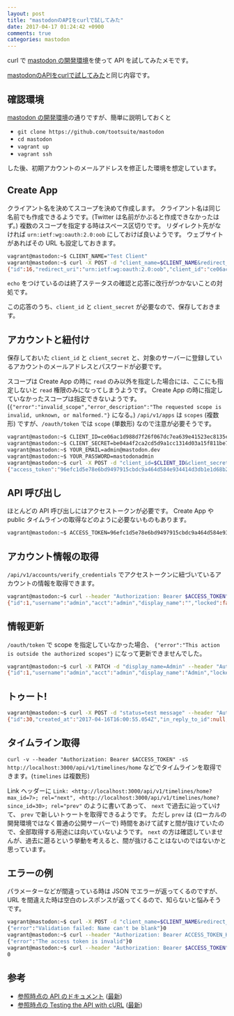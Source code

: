 ```yaml
---
layout: post
title: "mastodonのAPIをcurlで試してみた"
date: 2017-04-17 01:24:42 +0900
comments: true
categories: mastodon
---
```

curl で [mastodon の開発環境](/blog/2017-04-16-contribute-mastodon.html)を使って API を試してみたメモです。

[mastodonのAPIをcurlで試してみた](http://qiita.com/znz/items/c924cd4e9d5e50e50058)と同じ内容です。

## 確認環境

[mastodon の開発環境](/blog/2017-04-16-contribute-mastodon.html)の通りですが、簡単に説明しておくと

- `git clone https://github.com/tootsuite/mastodon`
- `cd mastodon`
- `vagrant up`
- `vagrant ssh`

した後、初期アカウントのメールアドレスを修正した環境を想定しています。

## Create App

クライアント名を決めてスコープを決めて作成します。
クライアント名は同じ名前でも作成できるようです。(Twitter は名前がかぶると作成できなかったはず。)
複数のスコープを指定する時はスペース区切りです。
リダイレクト先がなければ `urn:ietf:wg:oauth:2.0:oob` にしておけば良いようです。
ウェブサイトがあればその URL も設定しておきます。

```bash
vagrant@mastodon:~$ CLIENT_NAME="Test Client"
vagrant@mastodon:~$ curl -X POST -d "client_name=$CLIENT_NAME&redirect_uris=${REDIRECT_URIS:-urn:ietf:wg:oauth:2.0:oob}&scopes=${SCOPES:-read write follow}&website=$WEBSITE" http://localhost:3000/api/v1/apps; echo $?
{"id":16,"redirect_uri":"urn:ietf:wg:oauth:2.0:oob","client_id":"ce06ac1d988d7f26f067dc7ea639e41523ec8135e48cceabb7cd0fd8c1413c65","client_secret":"be04a4f2ca2cd5d9a1cc1314d03a15f811be7f64005483b003447cc3e35e7749"}0
```

`echo` をつけているのは終了ステータスの確認と応答に改行がつかないことの対処です。

この応答のうち、`client_id` と `client_secret` が必要なので、保存しておきます。

## アカウントと紐付け

保存しておいた `client_id` と `client_secret` と、対象のサーバーに登録しているアカウントのメールアドレスとパスワードが必要です。

スコープは Create App の時に `read` のみ以外を指定した場合には、ここにも指定しないと `read` 権限のみになってしまうようです。
Create App の時に指定していなかったスコープは指定できないようです。(`{"error":"invalid_scope","error_description":"The requested scope is invalid, unknown, or malformed."}` になる。)
`/api/v1/apps` は `scopes` (複数形) ですが、`/oauth/token` では `scope` (単数形) なので注意が必要そうです。

```bash
vagrant@mastodon:~$ CLIENT_ID=ce06ac1d988d7f26f067dc7ea639e41523ec8135e48cceabb7cd0fd8c1413c65
vagrant@mastodon:~$ CLIENT_SECRET=be04a4f2ca2cd5d9a1cc1314d03a15f811be7f64005483b003447cc3e35e7749
vagrant@mastodon:~$ YOUR_EMAIL=admin@mastodon.dev
vagrant@mastodon:~$ YOUR_PASSWORD=mastodonadmin
vagrant@mastodon:~$ curl -X POST -d "client_id=$CLIENT_ID&client_secret=$CLIENT_SECRET&grant_type=password&username=$YOUR_EMAIL&password=$YOUR_PASSWORD&scope=${SCOPES:-read write follow}" -sS http://localhost:3000/oauth/token; echo $?
{"access_token":"96efc1d5e78e6bd9497915cbdc9a464d584e934414d3db1e1d68b2370f8b698c","token_type":"bearer","scope":"read write follow","created_at":1492358391}0
```

## API 呼び出し

ほとんどの API 呼び出しにはアクセストークンが必要です。
Create App や public タイムラインの取得などのように必要ないものもあります。

```bash
vagrant@mastodon:~$ ACCESS_TOKEN=96efc1d5e78e6bd9497915cbdc9a464d584e934414d3db1e1d68b2370f8b698c
```

## アカウント情報の取得

`/api/v1/accounts/verify_credentials` でアクセストークンに紐づいているアカウントの情報を取得できます。

```bash
vagrant@mastodon:~$ curl --header "Authorization: Bearer $ACCESS_TOKEN" -sS http://localhost:3000/api/v1/accounts/verify_credentials; echo $?
{"id":1,"username":"admin","acct":"admin","display_name":"","locked":false,"created_at":"2017-04-14T04:04:40.299Z","followers_count":0,"following_count":1,"statuses_count":26,"note":"","url":"http://mastodon.dev/@admin","avatar":"http://localhost:3000/avatars/original/missing.png","avatar_static":"http://localhost:3000/avatars/original/missing.png","header":"http://localhost:3000/headers/original/missing.png","header_static":"http://localhost:3000/headers/original/missing.png"}0
```

## 情報更新

`/oauth/token` で scope を指定していなかった場合、 `{"error":"This action is outside the authorized scopes"}` になって更新できませんでした。

```bash
vagrant@mastodon:~$ curl -X PATCH -d "display_name=Admin" --header "Authorization: Bearer $ACCESS_TOKEN" -sS http://localhost:3000/api/v1/accounts/update_credentials; echo $?
{"id":1,"username":"admin","acct":"admin","display_name":"Admin","locked":false,"created_at":"2017-04-14T04:04:40.299Z","followers_count":0,"following_count":1,"statuses_count":27,"note":"","url":"http://mastodon.dev/@admin","avatar":"http://localhost:3000/avatars/original/missing.png","avatar_static":"http://localhost:3000/avatars/original/missing.png","header":"http://localhost:3000/headers/original/missing.png","header_static":"http://localhost:3000/headers/original/missing.png"}0
```

## トゥート!



```bash
vagrant@mastodon:~$ curl -X POST -d "status=test message" --header "Authorization: Bearer $ACCESS_TOKEN" -sS http://localhost:3000/api/v1/statuses; echo $?
{"id":30,"created_at":"2017-04-16T16:00:55.054Z","in_reply_to_id":null,"in_reply_to_account_id":null,"sensitive":null,"spoiler_text":"","visibility":"public","application":{"name":"Test Client","website":""},"account":{"id":1,"username":"admin","acct":"admin","display_name":"","locked":false,"created_at":"2017-04-14T04:04:40.299Z","followers_count":0,"following_count":1,"statuses_count":27,"note":"","url":"http://mastodon.dev/@admin","avatar":"http://localhost:3000/avatars/original/missing.png","avatar_static":"http://localhost:3000/avatars/original/missing.png","header":"http://localhost:3000/headers/original/missing.png","header_static":"http://localhost:3000/headers/original/missing.png"},"media_attachments":[],"mentions":[],"tags":[],"uri":"tag:mastodon.dev,2017-04-16:objectId=30:objectType=Status","content":"<p>test message</p>","url":"http://mastodon.dev/@admin/30","reblogs_count":0,"favourites_count":0,"reblog":null,"favourited":false,"reblogged":false}0
```

## タイムライン取得

`curl -v --header "Authorization: Bearer $ACCESS_TOKEN" -sS http://localhost:3000/api/v1/timelines/home` などでタイムラインを取得できます。(`timelines` は複数形)

Link ヘッダーに `Link: <http://localhost:3000/api/v1/timelines/home?max_id=7>; rel="next", <http://localhost:3000/api/v1/timelines/home?since_id=30>; rel="prev"` のように書いてあって、 `next` で過去に辿っていけて、 `prev` で新しいトゥートを取得できるようです。
ただし `prev` は (ローカルの開発環境ではなく普通の公開サーバーで) 時間をあけて試すと間が抜けていたので、全部取得する用途には向いていないようです。
`next` の方は確認していませんが、過去に遡るという挙動を考えると、間が抜けることはないのではないかと思っています。

## エラーの例

パラメーターなどが間違っている時は JSON でエラーが返ってくるのですが、URL を間違えた時は空白のレスポンスが返ってくるので、知らないと悩みそうです。

```bash
vagrant@mastodon:~$ curl -X POST -d "client_name=$CLIENT_NAME&redirect_uris=${REDIRECT_URIS:-urn:ietf:wg:oauth:2.0:oob}&scopes=${SCOPES:-read write follow}&website=$WEBSITE" http://localhost:3000/api/v1/apps; echo $?
{"error":"Validation failed: Name can't be blank"}0
vagrant@mastodon:~$ curl --header "Authorization: Bearer ACCESS_TOKEN_HERE" -sS http://localhost:3000/api/v1/accounts/verify_credentials; echo $?
{"error":"The access token is invalid"}0
vagrant@mastodon:~$ curl --header "Authorization: Bearer $ACCESS_TOKEN" -sS http://localhost:3000/api/v1/timeline/home; echo $?
0
```

## 参考

- [参照時点の API のドキュメント](https://github.com/tootsuite/documentation/blob/eb32fc9738de44878697754431565260be89c17f/Using-the-API/API.md) ([最新](https://github.com/tootsuite/documentation/blob/master/Using-the-API/API.md))
- [参照時点の Testing the API with cURL](https://github.com/tootsuite/documentation/blob/eb32fc9738de44878697754431565260be89c17f/Using-the-API/Testing-with-cURL.md) ([最新](https://github.com/tootsuite/documentation/blob/master/Using-the-API/Testing-with-cURL.md))
